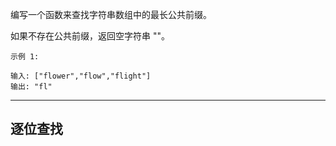 编写一个函数来查找字符串数组中的最长公共前缀。

如果不存在公共前缀，返回空字符串 ""。

```case
示例 1:

输入: ["flower","flow","flight"]
输出: "fl"
```

---

## 逐位查找
